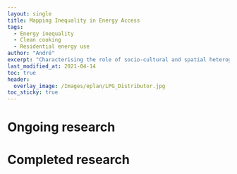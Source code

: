 ```yaml
---
layout: single
title: Mapping Inequality in Energy Access
tags:
  - Energy inequality
  - Clean cooking
  - Residential energy use
author: "André"
excerpt: "Characterising the role of socio-cultural and spatial heterogeneity on residential clean energy transition in Indian cities"
last_modified_at: 2021-04-14
toc: true
header:
  overlay_image: /Images/eplan/LPG_Distributor.jpg
toc_sticky: true
---
```



# Ongoing research


# Completed research
